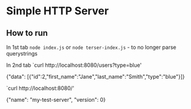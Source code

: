 # Simple HTTP Server

## How to run
In 1st tab
`node index.js` or `node terser-index.js` - to no longer parse querystrings

In 2nd tab
`curl http://localhost:8080/users?type=blue'

{"data": [{"id":2,"first_name":"Jane","last_name":"Smith","type":"blue"}]}

`curl http://localhost:8080/'

{"name": "my-test-server", "version": 0}
